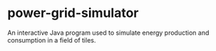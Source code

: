 # power-grid-simulator
An interactive Java program used to simulate energy production and consumption in a field of tiles.
